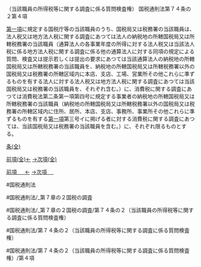 （当該職員の所得税等に関する調査に係る質問検査権）
国税通則法第７４条の２第４項

[第一項](国税通則法＿＿＿＿＿第７４条の２第１項)に規定する国税庁等の当該職員のうち、国税局又は税務署の当該職員は、法人税又は地方法人税に関する調査にあつては法人の納税地の所轄国税局又は所轄税務署の当該職員（通算法人の各事業年度の所得に対する法人税又は当該法人税に係る地方法人税に関する調査に係る他の通算法人に対する同項の規定による質問、検査又は提示若しくは提出の要求にあつては当該通算法人の納税地の所轄国税局又は所轄税務署の当該職員を、納税地の所轄国税局又は所轄税務署以外の国税局又は税務署の所轄区域内に本店、支店、工場、営業所その他これらに準ずるものを有する法人に対する法人税又は地方法人税に関する調査にあつては当該国税局又は税務署の当該職員を、それぞれ含む。）に、消費税に関する調査にあつては消費税法第二条第一項第四号に規定する事業者の納税地の所轄国税局又は所轄税務署の当該職員（納税地の所轄国税局又は所轄税務署以外の国税局又は税務署の所轄区域内に住所、居所、本店、支店、事務所、事業所その他これらに準ずるものを有する[第一項](国税通則法＿＿＿＿＿第７４条の２第１項)第三号イに掲げる者に対する消費税に関する調査にあつては、当該国税局又は税務署の当該職員を含む。）に、それぞれ限るものとする。

[条(全)](国税通則法＿＿＿＿＿第７４条の２_.md)

[前項(全)←](国税通則法＿＿＿＿＿第７４条の２第３項_.md)    [→次項(全)](国税通則法＿＿＿＿＿第７４条の２第５項_.md)

[前項 　 ←](国税通則法＿＿＿＿＿第７４条の２第３項.md)    [→次項 　 ](国税通則法＿＿＿＿＿第７４条の２第５項.md)



#国税通則法

#国税通則法/_第７章の２国税の調査

#国税通則法/_第７章の２国税の調査/第７４条の２（当該職員の所得税等に関する調査に係る質問検査権）

#国税通則法/第７４条の２（当該職員の所得税等に関する調査に係る質問検査権）

#国税通則法/第７４条の２（当該職員の所得税等に関する調査に係る質問検査権）/第４項

